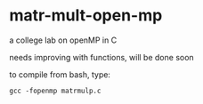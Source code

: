 # matr-mult-open-mp
a college lab on openMP in C

needs improving with functions, will be done soon

to compile from bash, type:

```
gcc -fopenmp matrmulp.c
```